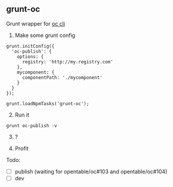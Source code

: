 grunt-oc
---

Grunt wrapper for [oc cli](https://github.com/opentable/oc)

1) Make some grunt config

```
grunt.initConfig({
  'oc-publish': {
    options: {
      registry: 'http://my.registry.com'
    },
    mycomponent: {
      componentPath: './mycomponent'
    }
  }
});

grunt.loadNpmTasks('grunt-oc');
```

2) Run it

```
grunt oc-publish -v
```

3) ?

4) Profit

Todo:

- [ ] publish (waiting for opentable/oc#103 and opentable/oc#104)
- [ ] dev

